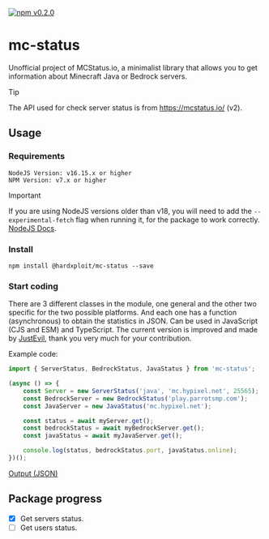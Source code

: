 [![npm v0.2.0](https://img.shields.io/badge/npm-v0.2.0-green.svg)](https://www.npmjs.com/package/@hardxploit/mc-status)

# mc-status
Unofficial project of MCStatus.io, a minimalist library that allows you to get information about Minecraft Java or Bedrock servers.

> [!TIP]
> The API used for check server status is from https://mcstatus.io/ (v2).

## Usage
### Requirements
```
NodeJS Version: v16.15.x or higher
NPM Version: v7.x or higher
```
> [!IMPORTANT]
> If you are using NodeJS versions older than v18, you will need to add the `--experimental-fetch` flag when running it, for the package to work correctly. [NodeJS Docs](https://nodejs.org/docs/latest-v18.x/api/globals.html#fetch).

### Install
```
npm install @hardxploit/mc-status --save
```

### Start coding
There are 3 different classes in the module, one general and the other two specific for the two possible platforms. And each one has a function (asynchronous) to obtain the statistics in JSON.
Can be used in JavaScript (CJS and ESM) and TypeScript.
The current version is improved and made by [JustEvil](https://github.com/EvilG-MC), thank you very much for your contribution.

Example code:
```js
import { ServerStatus, BedrockStatus, JavaStatus } from 'mc-status';

(async () => {
    const Server = new ServerStatus('java', 'mc.hypixel.net', 25565);
    const BedrockServer = new BedrockStatus('play.parrotsmp.com');
    const JavaServer = new JavaStatus('mc.hypixel.net');

    const status = await myServer.get();
    const bedrockStatus = await myBedrockServer.get();
    const javaStatus = await myJavaServer.get();

    console.log(status, bedrockStatus.port, javaStatus.online);
})();
```
[Output (JSON)](https://mcstatus.io/docs)

## Package progress
- [x] Get servers status.
- [ ] Get users status.
